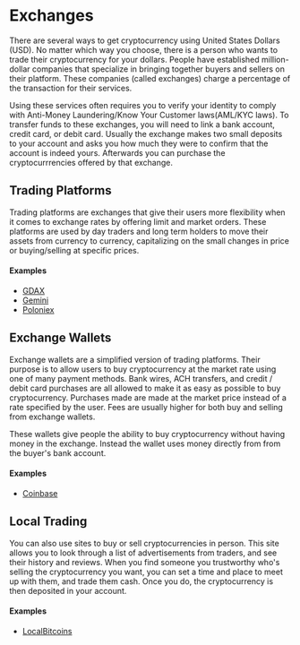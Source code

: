 # Exchanges
There are several ways to get cryptocurrency using United States Dollars (USD). No matter which way you choose, there is a person who wants to trade their cryptocurrency for your dollars. People have established million-dollar companies that specialize in bringing together buyers and sellers on their platform. These companies (called exchanges) charge a percentage of the transaction for their services.

Using these services often requires you to verify your identity to comply with Anti-Money Laundering/Know Your Customer laws(AML/KYC laws). To transfer funds to these exchanges, you will need to link a bank account, credit card, or debit card. Usually the exchange makes two small deposits to your account and asks you how much they were to confirm that the account is indeed yours. Afterwards you can purchase the cryptocurrrencies offered by that exchange.

## Trading Platforms
Trading platforms are exchanges that give their users more flexibility when it comes to exchange rates by offering limit and market orders. These platforms are used by day traders and long term holders to move their assets from currency to currency, capitalizing on the small changes in price or buying/selling at specific prices.

#### Examples
- [GDAX](https://gdax.com)
- [Gemini](https://gemini.com)
- [Poloniex](https://poloniex.com)

## Exchange Wallets
Exchange wallets are a simplified version of trading platforms. Their purpose is to allow users to buy cryptocurrency at the market rate using one of many payment methods. Bank wires, ACH transfers, and credit / debit card purchases are all allowed to make it as easy as possible to buy cryptocurrency. Purchases made are made at the market price instead of a rate specified by the user. Fees are usually higher for both buy and selling from exchange wallets.

These wallets give people the ability to buy cryptocurrency without having money in the exchange. Instead the wallet uses money directly from from the buyer's bank account.

#### Examples
- [Coinbase](https://coinbase.com)

## Local Trading
You can also use sites to buy or sell cryptocurrencies in person. This site allows you to look through a list of advertisements from traders, and see their history and reviews. When you find someone you trustworthy who's selling the cryptocurrency you want, you can set a time and place to meet up with them, and trade them cash. Once you do, the cryptocurrency is then deposited in your account.

#### Examples
- [LocalBitcoins](https://localbitcoins.com)

